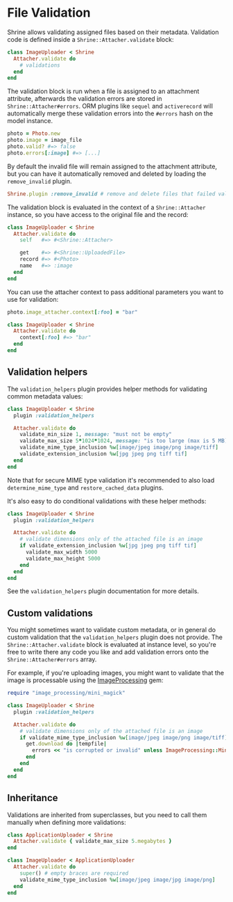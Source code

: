 # File Validation

Shrine allows validating assigned files based on their metadata. Validation
code is defined inside a `Shrine::Attacher.validate` block:

```rb
class ImageUploader < Shrine
  Attacher.validate do
    # validations
  end
end
```

The validation block is run when a file is assigned to an attachment attribute,
afterwards the validation errors are stored in `Shrine::Attacher#errors`. ORM
plugins like `sequel` and `activerecord` will automatically merge these
validation errors into the `#errors` hash on the model instance.

```rb
photo = Photo.new
photo.image = image_file
photo.valid? #=> false
photo.errors[:image] #=> [...]
```

By default the invalid file will remain assigned to the attachment attribute,
but you can have it automatically removed and deleted by loading the
`remove_invalid` plugin.

```rb
Shrine.plugin :remove_invalid # remove and delete files that failed validation
```

The validation block is evaluated in the context of a `Shrine::Attacher`
instance, so you have access to the original file and the record:

```rb
class ImageUploader < Shrine
  Attacher.validate do
    self   #=> #<Shrine::Attacher>

    get    #=> #<Shrine::UploadedFile>
    record #=> #<Photo>
    name   #=> :image
  end
end
```

You can use the attacher context to pass additional parameters you want to use
for validation:

```rb
photo.image_attacher.context[:foo] = "bar"
```
```rb
class ImageUploader < Shrine
  Attacher.validate do
    context[:foo] #=> "bar"
  end
end
```

## Validation helpers

The `validation_helpers` plugin provides helper methods for validating common
metadata values:

```rb
class ImageUploader < Shrine
  plugin :validation_helpers

  Attacher.validate do
    validate_min_size 1, message: "must not be empty"
    validate_max_size 5*1024*1024, message: "is too large (max is 5 MB)"
    validate_mime_type_inclusion %w[image/jpeg image/png image/tiff]
    validate_extension_inclusion %w[jpg jpeg png tiff tif]
  end
end
```

Note that for secure MIME type validation it's recommended to also load
`determine_mime_type` and `restore_cached_data` plugins.

It's also easy to do conditional validations with these helper methods:

```rb
class ImageUploader < Shrine
  plugin :validation_helpers

  Attacher.validate do
    # validate dimensions only of the attached file is an image
    if validate_extension_inclusion %w[jpg jpeg png tiff tif]
      validate_max_width 5000
      validate_max_height 5000
    end
  end
end
```

See the `validation_helpers` plugin documentation for more details.

## Custom validations

You might sometimes want to validate custom metadata, or in general do custom
validation that the `validation_helpers` plugin does not provide. The
`Shrine::Attacher.validate` block is evaluated at instance level, so you're
free to write there any code you like and add validation errors onto the
`Shrine::Attacher#errors` array.

For example, if you're uploading images, you might want to validate that the
image is processable using the [ImageProcessing] gem:

```rb
require "image_processing/mini_magick"

class ImageUploader < Shrine
  plugin :validation_helpers

  Attacher.validate do
    # validate dimensions only of the attached file is an image
    if validate_mime_type_inclusion %w[image/jpeg image/png image/tiff]
      get.download do |tempfile|
        errors << "is corrupted or invalid" unless ImageProcessing::MiniMagick.valid_image?(tempfile)
      end
    end
  end
end
```

## Inheritance

Validations are inherited from superclasses, but you need to call them manually
when defining more validations:

```rb
class ApplicationUploader < Shrine
  Attacher.validate { validate_max_size 5.megabytes }
end

class ImageUploader < ApplicationUploader
  Attacher.validate do
    super() # empty braces are required
    validate_mime_type_inclusion %w[image/jpeg image/jpg image/png]
  end
end
```

[ImageProcessing]: https://github.com/janko-m/image_processing

